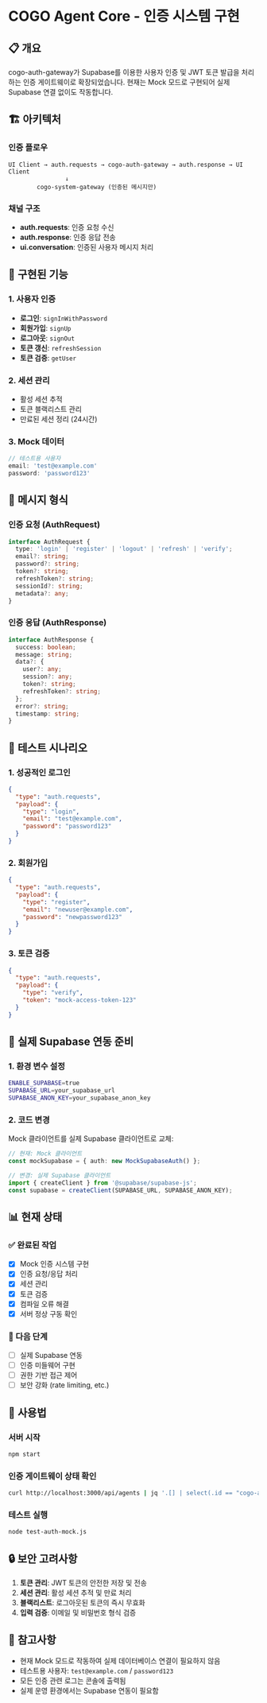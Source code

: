 # COGO Agent Core - 인증 시스템 구현

## 📋 개요

cogo-auth-gateway가 Supabase를 이용한 사용자 인증 및 JWT 토큰 발급을 처리하는 인증 게이트웨이로 확장되었습니다. 현재는 Mock 모드로 구현되어 실제 Supabase 연결 없이도 작동합니다.

## 🏗️ 아키텍처

### 인증 플로우
```
UI Client → auth.requests → cogo-auth-gateway → auth.response → UI Client
                ↓
        cogo-system-gateway (인증된 메시지만)
```

### 채널 구조
- **auth.requests**: 인증 요청 수신
- **auth.response**: 인증 응답 전송
- **ui.conversation**: 인증된 사용자 메시지 처리

## 🔧 구현된 기능

### 1. 사용자 인증
- **로그인**: `signInWithPassword`
- **회원가입**: `signUp`
- **로그아웃**: `signOut`
- **토큰 갱신**: `refreshSession`
- **토큰 검증**: `getUser`

### 2. 세션 관리
- 활성 세션 추적
- 토큰 블랙리스트 관리
- 만료된 세션 정리 (24시간)

### 3. Mock 데이터
```javascript
// 테스트용 사용자
email: 'test@example.com'
password: 'password123'
```

## 📡 메시지 형식

### 인증 요청 (AuthRequest)
```typescript
interface AuthRequest {
  type: 'login' | 'register' | 'logout' | 'refresh' | 'verify';
  email?: string;
  password?: string;
  token?: string;
  refreshToken?: string;
  sessionId?: string;
  metadata?: any;
}
```

### 인증 응답 (AuthResponse)
```typescript
interface AuthResponse {
  success: boolean;
  message: string;
  data?: {
    user?: any;
    session?: any;
    token?: string;
    refreshToken?: string;
  };
  error?: string;
  timestamp: string;
}
```

## 🧪 테스트 시나리오

### 1. 성공적인 로그인
```json
{
  "type": "auth.requests",
  "payload": {
    "type": "login",
    "email": "test@example.com",
    "password": "password123"
  }
}
```

### 2. 회원가입
```json
{
  "type": "auth.requests",
  "payload": {
    "type": "register",
    "email": "newuser@example.com",
    "password": "newpassword123"
  }
}
```

### 3. 토큰 검증
```json
{
  "type": "auth.requests",
  "payload": {
    "type": "verify",
    "token": "mock-access-token-123"
  }
}
```

## 🔄 실제 Supabase 연동 준비

### 1. 환경 변수 설정
```bash
ENABLE_SUPABASE=true
SUPABASE_URL=your_supabase_url
SUPABASE_ANON_KEY=your_supabase_anon_key
```

### 2. 코드 변경
Mock 클라이언트를 실제 Supabase 클라이언트로 교체:
```typescript
// 현재: Mock 클라이언트
const mockSupabase = { auth: new MockSupabaseAuth() };

// 변경: 실제 Supabase 클라이언트
import { createClient } from '@supabase/supabase-js';
const supabase = createClient(SUPABASE_URL, SUPABASE_ANON_KEY);
```

## 📊 현재 상태

### ✅ 완료된 작업
- [x] Mock 인증 시스템 구현
- [x] 인증 요청/응답 처리
- [x] 세션 관리
- [x] 토큰 검증
- [x] 컴파일 오류 해결
- [x] 서버 정상 구동 확인

### 🔄 다음 단계
- [ ] 실제 Supabase 연동
- [ ] 인증 미들웨어 구현
- [ ] 권한 기반 접근 제어
- [ ] 보안 강화 (rate limiting, etc.)

## 🚀 사용법

### 서버 시작
```bash
npm start
```

### 인증 게이트웨이 상태 확인
```bash
curl http://localhost:3000/api/agents | jq '.[] | select(.id == "cogo-auth-gateway")'
```

### 테스트 실행
```bash
node test-auth-mock.js
```

## 🔒 보안 고려사항

1. **토큰 관리**: JWT 토큰의 안전한 저장 및 전송
2. **세션 관리**: 활성 세션 추적 및 만료 처리
3. **블랙리스트**: 로그아웃된 토큰의 즉시 무효화
4. **입력 검증**: 이메일 및 비밀번호 형식 검증

## 📝 참고사항

- 현재 Mock 모드로 작동하여 실제 데이터베이스 연결이 필요하지 않음
- 테스트용 사용자: `test@example.com` / `password123`
- 모든 인증 관련 로그는 콘솔에 출력됨
- 실제 운영 환경에서는 Supabase 연동이 필요함 